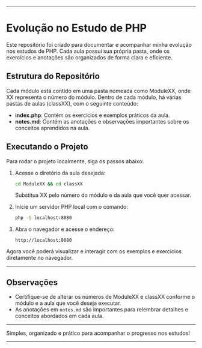 
---
# Evolução no Estudo de PHP

Este repositório foi criado para documentar e acompanhar minha evolução nos estudos de PHP. Cada aula possui sua própria pasta, onde os exercícios e anotações são organizados de forma clara e eficiente. 

## Estrutura do Repositório

Cada módulo está contido em uma pasta nomeada como ModuleXX, onde XX representa o número do módulo. Dentro de cada módulo, há várias pastas de aulas (classXX), com o seguinte conteúdo:

- **index.php**: Contém os exercícios e exemplos práticos da aula.
- **notes.md**: Contém as anotações e observações importantes sobre os conceitos aprendidos na aula.

## Executando o Projeto

Para rodar o projeto localmente, siga os passos abaixo:

1. Acesse o diretório da aula desejada:

   ```bash
   cd ModuleXX && cd classXX
   ```

   Substitua XX pelo número do módulo e da aula que você quer acessar.

2. Inicie um servidor PHP local com o comando:

   ```bash
   php -S localhost:8080
   ```

3. Abra o navegador e acesse o endereço:

   ```
   http://localhost:8080
   ```

Agora você poderá visualizar e interagir com os exemplos e exercícios diretamente no navegador.

---

## Observações

- Certifique-se de alterar os números de ModuleXX e classXX conforme o módulo e a aula que você deseja executar.
- As anotações em `notes.md` são importantes para relembrar detalhes e conceitos abordados em cada aula.

---

Simples, organizado e prático para acompanhar o progresso nos estudos!

---